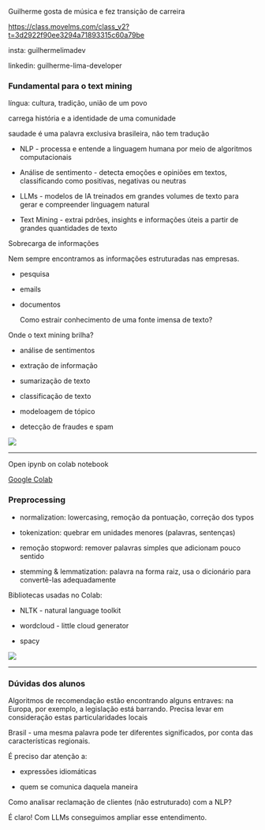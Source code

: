 Guilherme gosta de música e fez transição de carreira

https://class.movelms.com/class_v2?t=3d2922f90ee3294a71893315c60a79be

insta: guilhermelimadev

linkedin: guilherme-lima-developer

### Fundamental para o text mining

língua: cultura, tradição, união de um povo

carrega história e a identidade de uma comunidade

saudade é uma palavra exclusiva brasileira, não tem tradução

- NLP - processa e entende a linguagem humana por meio de algoritmos computacionais

- Análise de sentimento - detecta emoções e opiniões em textos, classificando como positivas, negativas ou neutras

- LLMs - modelos de IA treinados em grandes volumes de texto para gerar e compreender linguagem natural

- Text Mining - extrai pdrões, insights e informações úteis a partir de grandes quantidades de texto

Sobrecarga de informações

Nem sempre encontramos as informações estruturadas nas empresas.

- pesquisa

- emails

- documentos
  
  Como estrair conhecimento de uma fonte imensa de texto?

Onde o text mining brilha?

- análise de sentimentos

- extração de informação

- sumarização de texto

- classificação de texto

- modeloagem de tópico

- detecção de fraudes e spam

![](/home/cairo/snap/marktext/9/.config/marktext/images/2025-04-10-21-09-19-image.png)

---

Open ipynb on colab notebook

[Google Colab](https://colab.research.google.com/drive/1Zalms26ImolYj_IXFhcdkkBYit7OaNpS)

### Preprocessing

- normalization: lowercasing, remoção da pontuação, correção dos typos

- tokenization: quebrar em unidades menores (palavras, sentenças)

- remoção stopword: remover palavras simples que adicionam pouco sentido

- stemming & lemmatization: palavra na forma raiz, usa o dicionário para convertê-las adequadamente



Bibliotecas usadas no Colab:

- NLTK - natural language toolkit

- wordcloud - little cloud generator 

- spacy



![](/home/cairo/snap/marktext/9/.config/marktext/images/2025-04-11-16-47-35-image.png)



---

### Dúvidas dos alunos



Algoritmos de recomendação estão encontrando alguns entraves: na Europa, por exemplo, a legislação está barrando. Precisa levar em consideração estas particularidades locais



Brasil - uma mesma palavra pode ter diferentes significados, por conta das características regionais.

É preciso dar atenção a:

- expressões idiomáticas

- quem se comunica daquela maneira



Como analisar reclamação de clientes (não estruturado) com a NLP?

É claro! Com LLMs conseguimos ampliar esse entendimento.
